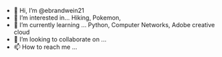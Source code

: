 - 👋 Hi, I’m @ebrandwein21
- 👀 I’m interested in... Hiking, Pokemon, 
- 🌱 I’m currently learning ... Python, Computer Networks, Adobe creative cloud
- 💞️ I’m looking to collaborate on ... 
- 📫 How to reach me ...

<!---
ebrandwein21/ebrandwein21 is a ✨ special ✨ repository because its `README.md` (this file) appears on your GitHub profile.
You can click the Preview link to take a look at your changes.
--->
